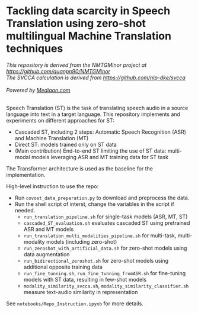# Tackling data scarcity in Speech Translation using zero-shot multilingual Machine Translation techniques

<em> This repository is derived from the NMTGMinor project at 
https://github.com/quanpn90/NMTGMinor <br/>
The SVCCA calculation is derived from https://github.com/nlp-dke/svcca <br/><br/>
Powered by [Mediaan.com](https://mediaan.com/)
</em> <br/><br/>

Speech Translation (ST) is the task of translating speech audio in a source language into text in a target language. This repository implements and experiments on different approaches for ST:
- Cascaded ST, including 2 steps: Automatic Speech Recognition (ASR) and Machine Translation (MT)
- Direct ST: models trained only on ST data
- (Main contribution) End-to-end ST limiting the use of ST data: multi-modal models leveraging ASR and MT training data for ST task

The Transformer architecture is used as the baseline for the implementation.


High-level instruction to use the repo:
- Run `covost_data_preparation.py` to download and preprocess the data.
- Run the shell script of interst, change the variables in the script if needed.
	- `run_translation_pipeline.sh` for single-task models (ASR, MT, ST)
	- `cascaded_ST_evaluation.sh` evaluates cascaded ST using pretrained ASR and MT models
	- `run_translation_multi_modalities_pipeline.sh` for multi-task, multi-modality models (including zero-shot)
	- `run_zeroshot_with_artificial_data.sh` for zero-shot models using data augmentation
	- `run_bidirectional_zeroshot.sh` for zero-shot models using additional opposite training data
	- `run_fine_tunning.sh`, `run_fine_tunning_fromASR.sh` for fine-tuning models with ST data, resulting in few-shot models
	- `modality_similarity_svcca.sh`, `modality_similarity_classifier.sh` measure text-audio similarity in representation
	
See `notebooks/Repo_Instruction.ipynb` for more details.